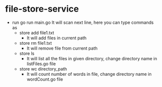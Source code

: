 # file-store-service

- run go run main.go
  It will scan next line, here you can type commands as
  * store add file1.txt
    - It will add files in current path
  * store rm file1.txt
    - It will remove file from current path
  * store ls
    - It will list all the files in given directory, change directory name in listFiles.go file
  * store wc directory_path
    - It will count number of words in file, change directory name in wordCount.go file

  